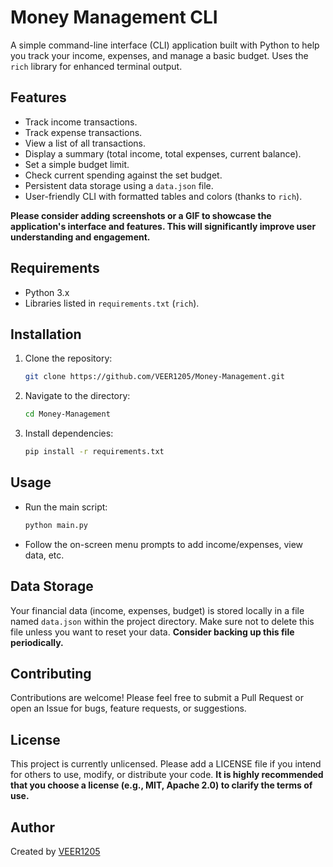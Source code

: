 # Money Management CLI

A simple command-line interface (CLI) application built with Python to help you track your income, expenses, and manage a basic budget. Uses the `rich` library for enhanced terminal output.

## Features

*   Track income transactions.
*   Track expense transactions.
*   View a list of all transactions.
*   Display a summary (total income, total expenses, current balance).
*   Set a simple budget limit.
*   Check current spending against the set budget.
*   Persistent data storage using a `data.json` file.
*   User-friendly CLI with formatted tables and colors (thanks to `rich`).

<!-- Add screenshots/GIFs here showing the application in action -->
**Please consider adding screenshots or a GIF to showcase the application's interface and features. This will significantly improve user understanding and engagement.**

## Requirements

*   Python 3.x
*   Libraries listed in `requirements.txt` (`rich`).

## Installation

1.  Clone the repository:
    ```bash
    git clone https://github.com/VEER1205/Money-Management.git
    ```
2.  Navigate to the directory:
    ```bash
    cd Money-Management
    ```
3.  Install dependencies:
    ```bash
    pip install -r requirements.txt
    ```

## Usage

*   Run the main script:
    ```bash
    python main.py
    ```
*   Follow the on-screen menu prompts to add income/expenses, view data, etc.

## Data Storage

Your financial data (income, expenses, budget) is stored locally in a file named `data.json` within the project directory. Make sure not to delete this file unless you want to reset your data.  **Consider backing up this file periodically.**

## Contributing

Contributions are welcome! Please feel free to submit a Pull Request or open an Issue for bugs, feature requests, or suggestions.

## License

This project is currently unlicensed. Please add a LICENSE file if you intend for others to use, modify, or distribute your code.  **It is highly recommended that you choose a license (e.g., MIT, Apache 2.0) to clarify the terms of use.**

## Author

Created by [VEER1205](https://github.com/VEER1205)